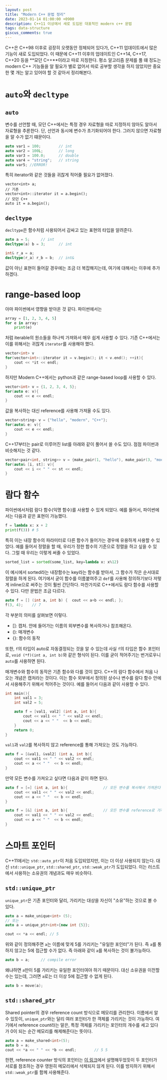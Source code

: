 ```yaml
---
layout: post
title: "Modern C++ 문법 정리" 
date: 2023-01-14 01:00:00 +0900
description: C++11 이상에서 새로 도입된 대표적인 modern c++ 문법
tags: data-structure
giscus_comments: true
---
```


C++은 C++98 이후로 굉장히 오랫동안 정체되어 있다가, C++11 업데이트에서 많은 기능이 새로 도입되었다. 이 때문에 C++11 이후의 업데이트인 C++14, C++17, C++20 등을 **모던 C++**이라고 따로 지칭한다.
평소 알고리즘 문제를 풀 떄 정도는 modern C++ 기능들을 알 필요가 별로 없어서 따로 공부할 생각을 하지 않았지만 중요한 몇 개는 알고 있어야 할 것 같아서 정리해본다.

# `auto`와 `decltype`
## `auto`
변수를 선언할 때, 모던 C++에서는 특정 경우 자료형을 따로 지정하지 않아도 알아서 자료형을 추론한다. 단, 선언과 동시에 변수가 초기화되어야 한다. 그러지 않으면 자료형을 알 수가 없기 떄문이다.
```C++
auto var1 = 100;        // int
auto var2 = 100L;       // long
auto var3 = 100.0;      // double
auto var4 = "string";   // string
auto var5; //ERROR!
```

특히 iterator와 같은 것들을 귀찮게 적어줄 필요가 없어졌다.
```
vector<int> a;
// 기존
vector<int>::iterator it = a.begin();
// 모던 C++
auto it = a.begin();
```

## `decltype`
`decltype`은 함수처럼 사용되어서 감싸고 있는 표현의 타입을 알려준다.

```c++
auto a = 5;     // int
decltype(a) b = 3;      // int

int& r_a = a;
decltype(r_a) r_b = b;  // int&
```

값이 아닌 표현이 들어갈 경우에는 조금 더 복잡해지는데, 여기에 대해서는 이후에 추가하겠다.

# range-based loop
아마 파이썬에서 영향을 받아온 것 같다. 파이썬에서는
```python
array = [1, 2, 3, 4, 5]
for e in array:
    print(e)
```
처럼 iterable의 원소들을 하나씩 가져와서 매우 쉽게 사용할 수 있다. 기존 C++에서는 이를 위해서는 귀찮게 `iterator`를 사용해야 했다.
```c++
vector<int> v
for(vector<int>::iterator it = v.begin(); it < v.end(); ++it){
    cout << *it << endl;
}
```
하지만 Modern C++에서는 python과 같은 range-based loop를 사용할 수 있다.
```c++
vector<int> v = {1, 2, 3, 4, 5};
for(auto e: v){
    cout << e << endl;
}
```
값을 복사하는 대신 reference를 사용해 가져올 수도 있다.
```c++
vector<string> v = {"hello", "modern", "C++"};
for(auto& e: v){
    cout << e << endl;
}
```

C++17부터는 pair로 이루어진 list를 아래와 같이 풀어서 쓸 수도 있다. 점점 파이썬과 비슷해지는 것 같다.
```c++
vector<pair<int, string>> v = {make_pair(1, "hello"), make_pair(3, "modern"), make_pair(6, "C++")};
for(auto& [i, st]: v){
    cout << i << " " << st << endl;
}
```

# 람다 함수
파이썬에서처럼 람다 함수(익명 함수)를 사용할 수 있게 되었다. 예를 들어서, 파이썬에서는 다음과 같은 표현이 가능했다.

```python
f = lambda x: x + 2
print(f(3)) # 5
```

특히 이는 내장 함수의 파라미터로 다른 함수가 들어가는 경우에 유용하게 사용할 수 있었다. 예를 들어서 정렬을 할 때, 우리가 정한 함수의 기준으로 정렬을 하고 싶을 수 있다. 그럴 때 우리는 이렇게 써줄 수 있었다.

```python
sorted_list = sorted(some_list, key=lambda x: x%12)
```

이 예시에서 sorted라는 내장함수는 key라는 함수를 받아서, 그 함수가 작은 순서대로 정렬을 하게 된다. 여기에서 굳이 함수를 이름붙여주고 `def`를 사용해 정의하기보다 저렇게 inline으로 써주는 것이 훨씬 간단하다. 마찬가지로 C++에서도 람다 함수를 사용할 수 있다. 다만 문법은 조금 다르다.

```c++
auto f = [] (int a, int b) {  cout << a+b << endl; };
f(3, 4);    // 7
```

각 부분의 의미를 살펴보면 이렇다.

* []: 캡처. 안에 들어가는 이름의 외부변수를 복사하거나 참조해온다.
* (): 매개변수
* {}: 함수의 동작

또한, `f`의 타입이 auto로 자동결정되는 것을 알 수 있는데 사실 `f`의 타입은 함수 포인터로, `void (*f)(int a, int b)`와 같은 형식이 된다. 이를 굳이 적어주기는 번거로우니 `auto`를 사용하면 된다.

매개변수와 함수의 동작은 기존 함수와 다를 것이 없다. C++의 람다 함수에서 처음 나오는 개념은 캡처라는 것이다. 이는 함수 외부에서 정의된 상수나 변수를 람다 함수 안에서 사용해주기 위해서 적어주는 것이다. 예를 들어서 다음과 같이 사용할 수 있다.

```c++
int main(){
    int val1 = 3;
    int val2 = 5;

    auto f = [val1, val2] (int a, int b){
        cout << val1 << " " << val2 << endl;
        cout << a << " "  << b << endl;
    }
    return 0;
}
```

`val1`과 `val2`를 복사하지 않고 reference를 통해 가져오는 것도 가능하다. 
 
```c++
auto f = [&val1, &val2] (int a, int b){
    cout << val1 << " " << val2 << endl;
    cout << a << " "  << b << endl;
}
```

만약 모든 변수를 가져오고 싶다면 다음과 같이 하면 된다.
```c++
auto f = [=] (int a, int b){                // 모든 변수를 복사해서 가져온다
    cout << val1 << " " << val2 << endl;
    cout << a << " "  << b << endl;
}

auto f = [&] (int a, int b){                // 모든 변수를 reference로 가져온다
    cout << val1 << " " << val2 << endl;
    cout << a << " "  << b << endl;
}
```

# 스마트 포인터
C++11에서는 `std::auto_ptr`이 처음 도입되었지만, 이는 더 이상 사용되지 않는다. 대신 `std::unique_ptr`, `std::shared_ptr`, `std::weak_ptr`가 도입되었다. 이는 러스트에서 사용하는 소유권의 개념과도 매우 비슷하다.

## `std::unique_ptr`

`unique_ptr`은 기존 포인터와 달리, 가리키는 대상을 자신이 "소유"하는 것으로 볼 수 있다. 

```c++
auto a = make_unique<int> (5);
// 또는
auto a = unique_ptr<int>{new int {5}};

cout << *a << endl; // 5
```
위와 같이 정의해주면 `a`는 이름에 맞게 5를 가리키는 "유일한 포인터"가 된다. 즉 `a`를 통하지 않고는 5에 접근할 수가 없다. 즉 아래와 같이 `a`를 복사하는 것이 불가능하다.

```c++
auto b = a;     // compile error
```

왜냐하면 `a`만이 5를 가리키는 유일한 포인터여야 하기 때문이다. 대신 소유권을 이전할 수는 있는데, 그러면 `a`로는 더 이상 5에 접근할 수 없게 된다.
```c++
auto b = move(a);
```

## `std::shared_ptr`

Shared pointer의 경우 reference count 방식으로 메모리를 관리한다. 이름에서 알 수 있듯이, `unique_ptr`와는 달리 여러 포인터가 한 객체를 가리키는 것이 가능하다. 여기에서 reference count라는 말은, 특정 객체를 가리키는 포인터의 개수를 세고 있다가 0이 되는 순간 메모리를 해제해준다는 뜻이다.

```c++
auto a = make_shared<int>(5);
auto b = a;
cout << *a << " " << *b << endl;        // 5 5
```

한편, reference counter 방식의 포인터는 <a href = "/blog/2023/Rust-Pointer/">이 링크</a>에서 설명해두었듯이 두 포인터가 서로를 참조하는 경우 영원히 메모리에서 삭제되지 않게 된다. 이를 방지하기 위해서 `std::weak_ptr`를 함께 사용해준다.